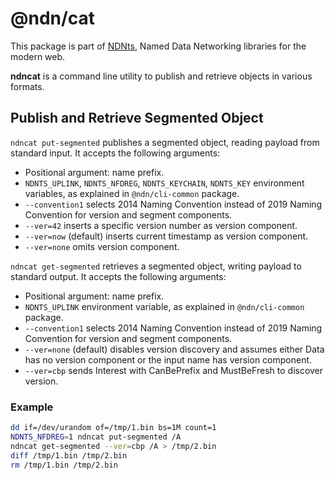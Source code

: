 # @ndn/cat

This package is part of [NDNts](https://yoursunny.com/p/NDNts/), Named Data Networking libraries for the modern web.

**ndncat** is a command line utility to publish and retrieve objects in various formats.

## Publish and Retrieve Segmented Object

`ndncat put-segmented` publishes a segmented object, reading payload from standard input.
It accepts the following arguments:

* Positional argument: name prefix.
* `NDNTS_UPLINK`, `NDNTS_NFDREG`, `NDNTS_KEYCHAIN`, `NDNTS_KEY` environment variables, as explained in `@ndn/cli-common` package.
* `--convention1` selects 2014 Naming Convention instead of 2019 Naming Convention for version and segment components.
* `--ver=42` inserts a specific version number as version component.
* `--ver=now` (default) inserts current timestamp as version component.
* `--ver=none` omits version component.

`ndncat get-segmented` retrieves a segmented object, writing payload to standard output.
It accepts the following arguments:

* Positional argument: name prefix.
* `NDNTS_UPLINK` environment variable, as explained in `@ndn/cli-common` package.
* `--convention1` selects 2014 Naming Convention instead of 2019 Naming Convention for version and segment components.
* `--ver=none` (default) disables version discovery and assumes either Data has no version component or the input name has version component.
* `--ver=cbp` sends Interest with CanBePrefix and MustBeFresh to discover version.

### Example

```sh
dd if=/dev/urandom of=/tmp/1.bin bs=1M count=1
NDNTS_NFDREG=1 ndncat put-segmented /A
ndncat get-segmented --ver=cbp /A > /tmp/2.bin
diff /tmp/1.bin /tmp/2.bin
rm /tmp/1.bin /tmp/2.bin
```
